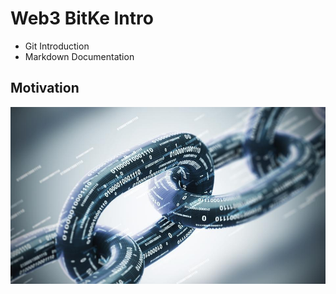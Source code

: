 # Web3 BitKe Intro
* Git Introduction
* Markdown Documentation
## Motivation
![Image description](https://github.com/Bratipah/BitKe-blockchain/blob/main/images/blockchain.jpeg.jpg)
